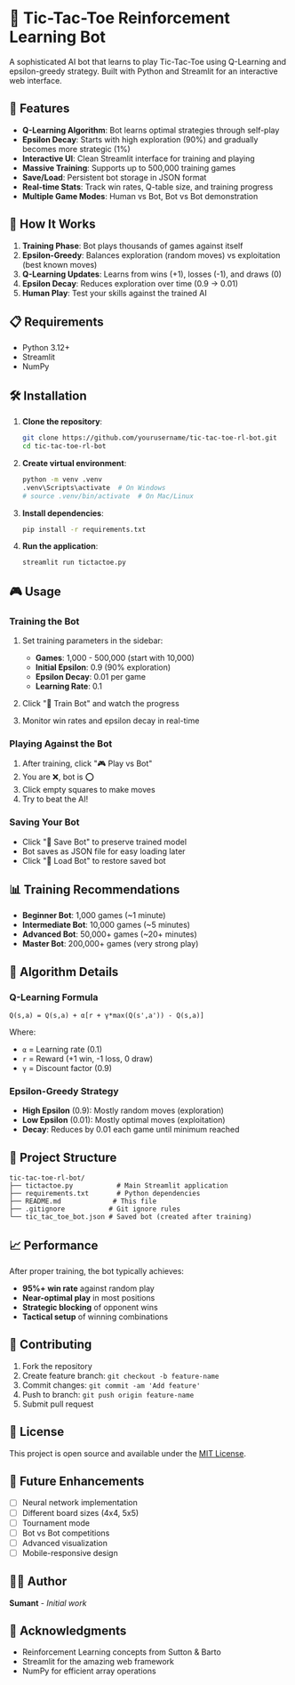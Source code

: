 # 🤖 Tic-Tac-Toe Reinforcement Learning Bot

A sophisticated AI bot that learns to play Tic-Tac-Toe using Q-Learning and epsilon-greedy strategy. Built with Python and Streamlit for an interactive web interface.

## 🎯 Features

- **Q-Learning Algorithm**: Bot learns optimal strategies through self-play
- **Epsilon Decay**: Starts with high exploration (90%) and gradually becomes more strategic (1%)
- **Interactive UI**: Clean Streamlit interface for training and playing
- **Massive Training**: Supports up to 500,000 training games
- **Save/Load**: Persistent bot storage in JSON format
- **Real-time Stats**: Track win rates, Q-table size, and training progress
- **Multiple Game Modes**: Human vs Bot, Bot vs Bot demonstration

## 🚀 How It Works

1. **Training Phase**: Bot plays thousands of games against itself
2. **Epsilon-Greedy**: Balances exploration (random moves) vs exploitation (best known moves)
3. **Q-Learning Updates**: Learns from wins (+1), losses (-1), and draws (0)
4. **Epsilon Decay**: Reduces exploration over time (0.9 → 0.01)
5. **Human Play**: Test your skills against the trained AI

## 📋 Requirements

- Python 3.12+
- Streamlit
- NumPy

## 🛠️ Installation

1. **Clone the repository**:
   ```bash
   git clone https://github.com/yourusername/tic-tac-toe-rl-bot.git
   cd tic-tac-toe-rl-bot
   ```

2. **Create virtual environment**:
   ```bash
   python -m venv .venv
   .venv\Scripts\activate  # On Windows
   # source .venv/bin/activate  # On Mac/Linux
   ```

3. **Install dependencies**:
   ```bash
   pip install -r requirements.txt
   ```

4. **Run the application**:
   ```bash
   streamlit run tictactoe.py
   ```

## 🎮 Usage

### Training the Bot
1. Set training parameters in the sidebar:
   - **Games**: 1,000 - 500,000 (start with 10,000)
   - **Initial Epsilon**: 0.9 (90% exploration)
   - **Epsilon Decay**: 0.01 per game
   - **Learning Rate**: 0.1

2. Click "🎯 Train Bot" and watch the progress
3. Monitor win rates and epsilon decay in real-time

### Playing Against the Bot
1. After training, click "🎮 Play vs Bot"
2. You are ❌, bot is ⭕
3. Click empty squares to make moves
4. Try to beat the AI!

### Saving Your Bot
- Click "💾 Save Bot" to preserve trained model
- Bot saves as JSON file for easy loading later
- Click "📁 Load Bot" to restore saved bot

## 📊 Training Recommendations

- **Beginner Bot**: 1,000 games (~1 minute)
- **Intermediate Bot**: 10,000 games (~5 minutes)  
- **Advanced Bot**: 50,000+ games (~20+ minutes)
- **Master Bot**: 200,000+ games (very strong play)

## 🧠 Algorithm Details

### Q-Learning Formula
```
Q(s,a) = Q(s,a) + α[r + γ*max(Q(s',a')) - Q(s,a)]
```

Where:
- `α` = Learning rate (0.1)
- `r` = Reward (+1 win, -1 loss, 0 draw)
- `γ` = Discount factor (0.9)

### Epsilon-Greedy Strategy
- **High Epsilon** (0.9): Mostly random moves (exploration)
- **Low Epsilon** (0.01): Mostly optimal moves (exploitation)
- **Decay**: Reduces by 0.01 each game until minimum reached

## 🔧 Project Structure

```
tic-tac-toe-rl-bot/
├── tictactoe.py           # Main Streamlit application
├── requirements.txt       # Python dependencies
├── README.md             # This file
├── .gitignore           # Git ignore rules
└── tic_tac_toe_bot.json # Saved bot (created after training)
```

## 📈 Performance

After proper training, the bot typically achieves:
- **95%+ win rate** against random play
- **Near-optimal play** in most positions
- **Strategic blocking** of opponent wins
- **Tactical setup** of winning combinations

## 🤝 Contributing

1. Fork the repository
2. Create feature branch: `git checkout -b feature-name`
3. Commit changes: `git commit -am 'Add feature'`
4. Push to branch: `git push origin feature-name`
5. Submit pull request

## 📄 License

This project is open source and available under the [MIT License](LICENSE).

## 🎯 Future Enhancements

- [ ] Neural network implementation
- [ ] Different board sizes (4x4, 5x5)
- [ ] Tournament mode
- [ ] Bot vs Bot competitions
- [ ] Advanced visualization
- [ ] Mobile-responsive design

## 👨‍💻 Author

**Sumant** - *Initial work*

## 🙏 Acknowledgments

- Reinforcement Learning concepts from Sutton & Barto
- Streamlit for the amazing web framework
- NumPy for efficient array operations